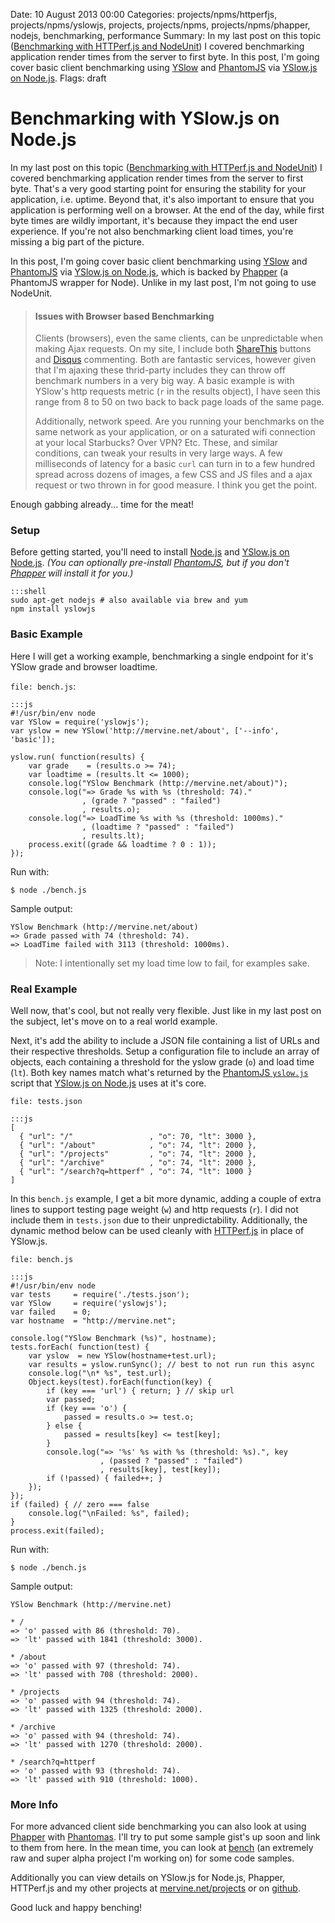 Date: 10 August 2013 00:00
Categories: projects/npms/httperfjs, projects/npms/yslowjs, projects, projects/npms, projects/npms/phapper, nodejs, benchmarking, performance
Summary: In my last post on this topic ([Benchmarking with HTTPerf.js and NodeUnit](http://mervine.net/benchmarking-with-httperfjs-and-nodeunit)) I covered benchmarking application render times from the server to first byte. In this post, I'm going cover basic client benchmarking using [YSlow](http://yslow.org/) and [PhantomJS](http://phantomjs.org/) via [YSlow.js on Node.js](http://mervine.net/projects/npms/yslowjs).
Flags: draft

# Benchmarking with YSlow.js on Node.js

In my last post on this topic ([Benchmarking with HTTPerf.js and NodeUnit](http://mervine.net/benchmarking-with-httperfjs-and-nodeunit)) I covered benchmarking application render times from the server to first byte. That's a very good starting point for ensuring the stability for your application, i.e. uptime. Beyond that, it's also important to ensure that you application is performing well on a browser. At the end of the day, while first byte times are wildly important, it's because they impact the end user experience. If you're not also benchmarking client load times, you're missing a big part of the picture.

In this post, I'm going cover basic client benchmarking using [YSlow](http://yslow.org/) and [PhantomJS](http://phantomjs.org/) via [YSlow.js on Node.js](http://mervine.net/projects/npms/yslowjs), which is backed by [Phapper](http://mervine.net/projects/npms/phapper) (a PhantomJS wrapper for Node). Unlike in my last post, I'm not going to use NodeUnit. 

> #### Issues with Browser based Benchmarking
> 
> Clients (browsers), even the same clients, can be unpredictable when making Ajax requests. On my site, I include both [ShareThis](http://www.sharethis.com/) buttons and [Disqus](http://disqus.com/) commenting. Both are fantastic services, however given that I'm ajaxing these thrid-party includes they can throw off benchmark numbers in a very big way. A basic example is with YSlow's http requests metric (`r` in the results object), I have seen this range from 8 to 50 on two back to back page loads of the same page.
> 
> Additionally, network speed. Are you running your benchmarks on the same network as your application, or on a saturated wifi connection at your local Starbucks? Over VPN? Etc. These, and similar conditions, can tweak your results in very large ways. A few milliseconds of latency for a basic `curl` can turn in to a few hundred spread across dozens of images, a few CSS and JS files and a ajax request or two thrown in for good measure. I think you get the point.

Enough gabbing already... time for the meat!

### Setup

Before getting started, you'll need to install [Node.js](http://nodejs.org) and [YSlow.js on Node.js](http://mervine.net/projects/npms/yslowjs). *(You can optionally pre-install [PhantomJS](http://phantomjs.org/), but if you don't [Phapper](/projects/npms/phapper) will install it for you.)*

    :::shell
    sudo apt-get nodejs # also available via brew and yum
    npm install yslowjs
    

### Basic Example

Here I will get a working example, benchmarking a single endpoint for it's YSlow grade and browser loadtime.

`file: bench.js`:

    :::js
    #!/usr/bin/env node
    var YSlow = require('yslowjs');
    var yslow = new YSlow('http://mervine.net/about', ['--info', 'basic']);

    yslow.run( function(results) {
        var grade    = (results.o >= 74);
        var loadtime = (results.lt <= 1000);
        console.log("YSlow Benchmark (http://mervine.net/about)");
        console.log("=> Grade %s with %s (threshold: 74)."
                    , (grade ? "passed" : "failed")
                    , results.o);
        console.log("=> LoadTime %s with %s (threshold: 1000ms)."
                    , (loadtime ? "passed" : "failed")
                    , results.lt);
        process.exit((grade && loadtime ? 0 : 1));
    });

Run with:

    $ node ./bench.js
    
Sample output:

    YSlow Benchmark (http://mervine.net/about)
    => Grade passed with 74 (threshold: 74).
    => LoadTime failed with 3113 (threshold: 1000ms).

> Note: I intentionally set my load time low to fail, for examples sake.

### Real Example

Well now, that's cool, but not really very flexible. Just like in my last post on the subject, let's move on to a real world example. 

Next, it's add the ability to include a JSON file containing a list of URLs and their respective thresholds. Setup a configuration file to include an array of objects, each containing a threshold for the yslow grade (`o`) and load time (`lt`). Both key names match what's returned by the [PhantomJS `yslow.js`](http://yslow.org/phantomjs/) script that [YSlow.js on Node.js](http://mervine.net/projects/npms/yslowjs) uses at it's core.

`file: tests.json`

    :::js
    [
      { "url": "/"                 , "o": 70, "lt": 3000 },
      { "url": "/about"            , "o": 74, "lt": 2000 },
      { "url": "/projects"         , "o": 74, "lt": 2000 },
      { "url": "/archive"          , "o": 74, "lt": 2000 },
      { "url": "/search?q=httperf" , "o": 74, "lt": 1000 }
    ]

In this `bench.js` example, I get a bit more dynamic, adding a couple of extra lines to support testing page weight (`w`) and http requests (`r`). I did not include them in `tests.json` due to their unpredictability. Additionally, the dynamic method below can be used cleanly with [HTTPerf.js](http://mervine.net/projects/npms/httperfjs) in place of YSlow.js.

`file: bench.js`

    :::js
    #!/usr/bin/env node
    var tests     = require('./tests.json');
    var YSlow     = require('yslowjs');
    var failed    = 0;
    var hostname  = "http://mervine.net";
    
    console.log("YSlow Benchmark (%s)", hostname);
    tests.forEach( function(test) {
        var yslow  = new YSlow(hostname+test.url);
        var results = yslow.runSync(); // best to not run run this async
        console.log("\n* %s", test.url);
        Object.keys(test).forEach(function(key) {
            if (key === 'url') { return; } // skip url
            var passed;
            if (key === 'o') {
                passed = results.o >= test.o;
            } else {
                passed = results[key] <= test[key];
            }
            console.log("=> '%s' %s with %s (threshold: %s).", key
                        , (passed ? "passed" : "failed")
                        , results[key], test[key]);
            if (!passed) { failed++; }
        });
    });
    if (failed) { // zero === false
        console.log("\nFailed: %s", failed);
    }
    process.exit(failed);

Run with:

    $ node ./bench.js
    
Sample output:

    YSlow Benchmark (http://mervine.net)
    
    * /
    => 'o' passed with 86 (threshold: 70).
    => 'lt' passed with 1841 (threshold: 3000).
    
    * /about
    => 'o' passed with 97 (threshold: 74).
    => 'lt' passed with 708 (threshold: 2000).
    
    * /projects
    => 'o' passed with 94 (threshold: 74).
    => 'lt' passed with 1325 (threshold: 2000).
    
    * /archive
    => 'o' passed with 94 (threshold: 74).
    => 'lt' passed with 1270 (threshold: 2000).
    
    * /search?q=httperf
    => 'o' passed with 93 (threshold: 74).
    => 'lt' passed with 910 (threshold: 1000).
    
### More Info

For more advanced client side benchmarking you can also look at using [Phapper](http://mervine.net/projects/npms/phapper) with [Phantomas](https://github.com/macbre/phantomas). I'll try to put some sample gist's up soon and link to them from here. In the mean time, you can look at [bench](https://github.com/jmervine/bench/) (an extremely raw and super alpha project I'm working on) for some code samples.

Additionally you can view details on YSlow.js for Node.js, Phapper, HTTPerf.js and my other projects at [mervine.net/projects](http://mervine.net/projects) or on [github](http://github.com/jmervine).


Good luck and happy benching!
